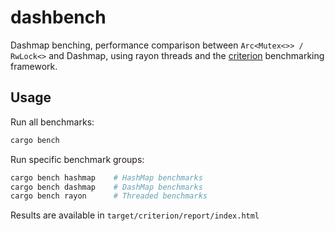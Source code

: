 # dashbench
Dashmap benching, performance comparison between `Arc<Mutex<>> / RwLock<>` and Dashmap, 
using rayon threads and the [criterion](https://github.com/bheisler/criterion.rs) benchmarking framework.

## Usage

Run all benchmarks:
```bash
cargo bench
```

Run specific benchmark groups:
```bash
cargo bench hashmap    # HashMap benchmarks
cargo bench dashmap    # DashMap benchmarks  
cargo bench rayon      # Threaded benchmarks
```

Results are available in `target/criterion/report/index.html`
